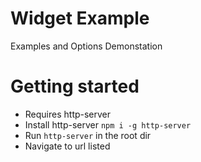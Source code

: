# Widget Example
Examples and Options Demonstation

# Getting started
- Requires http-server
- Install http-server `npm i -g http-server`
- Run `http-server` in the root dir
- Navigate to url listed